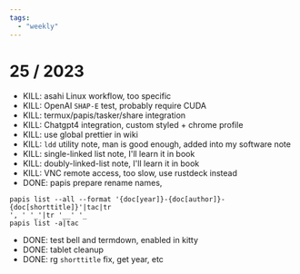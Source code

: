 ```yaml
---
tags:
  - "weekly"
---
```


# 25 / 2023

- KILL: asahi Linux workflow, too specific
- KILL: OpenAI `SHAP-E` test, probably require CUDA
- KILL: termux/papis/tasker/share integration
- KILL: Chatgpt4 integration, custom styled + chrome profile
- KILL: use global prettier in wiki
- KILL: `ldd` utility note, man is good enough, added into my software note
- KILL: single-linked list note, I'll learn it in book
- KILL: doubly-linked-list note, I'll learn it in book
- KILL: VNC remote access, too slow, use rustdeck instead
- DONE: papis prepare rename names,
```
papis list --all --format '{doc[year]}-{doc[author]}-{doc[shorttitle]}'|tac|tr
', ' '_'|tr '__' '_
papis list -a|tac
```
- DONE: test bell and termdown, enabled in kitty
- DONE: tablet cleanup
- DONE: rg `shorttitle` fix, get year, etc
